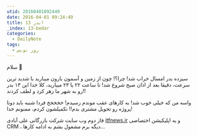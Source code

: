 ```yaml
---
utid: 20160401092449
date: 2016-04-01 09:24:49
title: 13 بدر!
_index: 13-bedar
categories:
  - DailyNote
tags:
  - روز نویس
---
```

سلام 🙂

سیزده بدر امسال خراب شد! چرا؟! چون از زمین و آسمون بارون میبارید با شدید ترین سرعت، دقیقا بعد از اذان صبح شروع شد! تا ساعت ۲۲ یا ۲۳ میبارید، کلا خدا این ۱۳ بدر رو به شهر ما زهر کرد و لطف کردند!!

واسه من که خیلی خوب شد! به کارهای عقب موندم رسیدم! خخخخخ فردا شنبه باید دوتا پروژه رو تحویل مشتری بدم!! تکمیلشون کردم، ممنونم خدا!

فاز دوم وب سایت شرکت بازرگانی علی آبادی [itfnews.ir](http://itfnews.ir/) و یه اپلیکیشن اختصاصی CRM ، دیگه برم مشغول بشم به ادامه کارها…